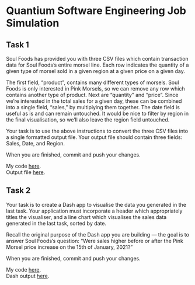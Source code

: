# Quantium Software Engineering Job Simulation

## Task 1

Soul Foods has provided you with three CSV files which contain transaction data for Soul Foods’s entire morsel line. Each row indicates the quantity of a given type of morsel sold in a given region at a given price on a given day. 

The first field, “product”, contains many different types of morsels. Soul Foods is only interested in Pink Morsels, so we can remove any row which contains another type of product.
Next are “quantity” and “price”. Since we’re interested in the total sales for a given day, these can be combined into a single field, “sales,” by multiplying them together.
The date field is useful as is and can remain untouched.
It would be nice to filter by region in the final visualisation, so we’ll also leave the region field untouched.
 
Your task is to use the above instructions to convert the three CSV files into a single formatted output file. Your output file should contain three fields: Sales, Date, and Region.
 
When you are finished, commit and push your changes.

My code [here](https://github.com/luwoon/Quantium-Software-Engineering/blob/main/process.py).  
Output file [here](https://github.com/luwoon/Quantium-Software-Engineering/blob/main/output.csv).

## Task 2

Your task is to create a Dash app to visualise the data you generated in the last task. Your application must incorporate a header which appropriately titles the visualiser, and a line chart which visualises the sales data generated in the last task, sorted by date. 
 
Recall the original purpose of the Dash app you are building — the goal is to answer Soul Foods’s question: “Were sales higher before or after the Pink Morsel price increase on the 15th of January, 2021?” 
 
When you are finished, commit and push your changes.

My code [here]([https://github.com/luwoon/Quantium-Software-Engineering/blob/main/process.py](https://github.com/luwoon/Quantium-Software-Engineering/blob/main/app.py)).  
Dash output [here]([https://github.com/luwoon/Quantium-Software-Engineering/blob/main/output.csv](https://github.com/luwoon/Quantium-Software-Engineering/blob/main/Dash.png)).
